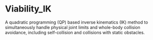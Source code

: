 # Viability_IK
A quadratic programming (QP) based inverse kinematics (IK) method to simultaneously handle physical joint limits and whole-body collision avoidance, including self-collision and collisions with static obstacles.
